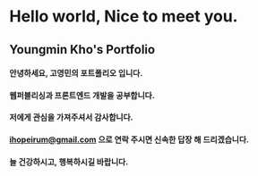 Hello world, Nice to meet you.
======================
Youngmin Kho's Portfolio
-------------------------------

#### 안녕하세요, 고영민의 포트폴리오 입니다.
#### 웹퍼블리싱과 프론트엔드 개발을 공부합니다.
#### 저에게 관심을 가져주셔서 감사합니다.
#### ihopeirum@gmail.com 으로 연락 주시면 신속한 답장 해 드리겠습니다.
#### 늘 건강하시고, 행복하시길 바랍니다.